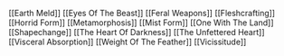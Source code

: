 [[Earth Meld]]
[[Eyes Of The Beast]]
[[Feral Weapons]]
[[Fleshcrafting]]
[[Horrid Form]]
[[Metamorphosis]]
[[Mist Form]]
[[One With The Land]]
[[Shapechange]]
[[The Heart Of Darkness]]
[[The Unfettered Heart]]
[[Visceral Absorption]]
[[Weight Of The Feather]]
[[Vicissitude]]













